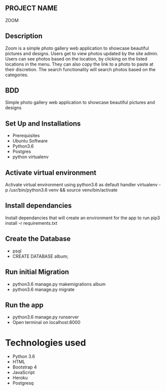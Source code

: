 ## PROJECT NAME
   ZOOM

## Description  
Zoom is a simple photo gallery web application to showcase beautiful pictures and designs. Users get to view photos updated by the site admin. Users can see photos based on the location, by clicking on the listed locations in the menu. They can also copy the link to a photo to paste at their discretion. The search functionality will search photos based on the categories.

## BDD
Simple photo gallery web application to showcase beautiful pictures and designs

## Set Up and Installations
* Prerequisites
* Ubuntu Software
* Python3.6
* Postgres
* python virtualenv

## Activate virtual environment
Activate virtual environment using python3.6 as default handler
virtualenv -p /usr/bin/python3.6 venv && source venv/bin/activate

## Install dependancies
Install dependancies that will create an environment for the app to run pip3 install -r requirements.txt

## Create the Database
* psql
* CREATE DATABASE album;

## Run initial Migration
* python3.6 manage.py makemigrations album
* python3.6 manage.py migrate

## Run the app
* python3.6 manage.py runserver
* Open terminal on localhost:8000

# Technologies used
* Python 3.6
* HTML
* Bootstrap 4
* JavaScript
* Heroku
* Postgresq

